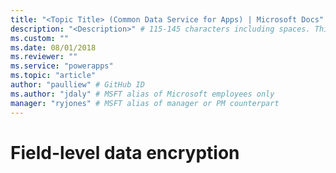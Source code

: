 ```yaml
---
title: "<Topic Title> (Common Data Service for Apps) | Microsoft Docs" # Intent and product brand in a unique string of 43-59 chars including spaces
description: "<Description>" # 115-145 characters including spaces. This abstract displays in the search result.
ms.custom: ""
ms.date: 08/01/2018
ms.reviewer: ""
ms.service: "powerapps"
ms.topic: "article"
author: "paulliew" # GitHub ID
ms.author: "jdaly" # MSFT alias of Microsoft employees only
manager: "ryjones" # MSFT alias of manager or PM counterpart
---
```

# Field-level data encryption

<!-- 

https://docs.microsoft.com/en-us/dynamics365/customer-engagement/developer/field-level-data-encryption 

**This has nothing to do with Field level security!**

Is Paul the right owner?

It is mostly related to https://docs.microsoft.com/en-us/dynamics365/customer-engagement/admin/data-encryption
Pls refer to the PowerApps version of that topic

For Dynamics 365 (online), all new and upgraded organizations use data encryption by default. Data encryption can’t be turned off.

Note that the Email Router mentioned in this topic is deprecated. Is this still relevant?



-->